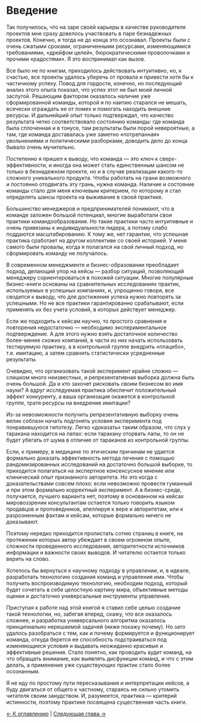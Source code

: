 # Введение

Так получилось, что на заре своей карьеры в качестве руководителя проектов мне сразу довелось участвовать в паре безнадежных проектов. Конечно, я тогда не до конца это осознавал. Проекты были с очень сжатыми сроками, ограниченными ресурсами, изменяющимися требованиями, «дрейфом целей», бюрократическими проволочками и прочими «радостями». Я это воспринимал как вызов.

Все было не по книгам, приходилось действовать интуитивно, но, к счастью, все проекты удалось уберечь от провала и привести хотя бы к частичному успеху. Повод для гордости, конечно, но последующий анализ этого опыта показал, что успех этот не был моей личной заслугой. Решающим фактором оказалось наличие уже сформированной команды, которой я по наитию старался не мешать, всячески ограждать ее от помех и помогать находить внешние ресурсы. И дальнейший опыт только подтверждал, что качество результата четко соответствовало состоянию команды: где команда была сплоченная и в тонусе, там результаты были порой невероятные, а там, где команда доставалась уже заметно «потрепанная» увольнениями и политическими разборками, доводить дело до конца бывало очень мучительно.

Постепенно я пришел к выводу, что команда — это ключ к сверх-эффективности, и иногда она может стать единственным шансом не только в безнадежном проекте, но и в случае реализации какого-то сложного уникального продукта. Чтобы работать на грани возможного и постоянно отодвигать эту грань, нужна команда. Наличие и состояние команды стало для меня ключевым критерием, по которому я стал определять шансы проекта на выживание в своей практике. 

Большинство менеджеров и предпринимателей понимают, что в команде заложен большой потенциал, многие выработали свои практики командообразования. Но такие практики часто интуитивные и очень привязаны к индивидуальности лидера, а потому слабо поддаются масштабированию. К тому же, нет гарантии, что успешная практика сработает на другом коллективе со своей историей. У меня самого были провалы, когда я полагался на свой личный подход, но сформировать команду не получалось.

В современном менеджменте и бизнес-образовании преобладает подход, делающий упор на кейсы — разбор ситуаций, позволяющий менеджеру сориентироваться в похожей ситуации. Многие популярные бизнес-книги основаны на сравнительных исследованиях практик, используемых в успешных компаниях, и, упрощенно говоря, все сводится к выводу, что для достижения успеха нужно повторять за успешными. Но не все практики гарантированно срабатывают, если применять их без учета условий, в которых действует менеджер.

Если же подходить к кейсам научно, то простого сравнения и повторения недостаточно — необходимо экспериментальное подтверждение. А для этого нужно взять достаточное количество более-менее схожих компаний, в части из них начать использовать тестируемую практику, а в контрольной группе внедрить «плацебо», т.е. имитацию, а затем сравнить статистически усредненные результаты.

Очевидно, что организовать такой эксперимент крайне сложно — слишком много неизвестных, и репрезентативная выборка должна быть очень большой. Да и кто захочет рисковать своим бизнесом во имя науки? А вдруг исследуемая практика обеспечит положительный эффект конкуренту, а ваша организация окажется в контрольной группе, тратя ресурсы на внедрение имитации?

Из-за невозможности получить репрезентативную выборку очень велик соблазн начать подгонять условия эксперимента под понравившуюся гипотезу. Легко «доказать» таким образом, что слух у таракана находится на лапах: если таракану оторвать лапы, то он не будет убегать от шума в отличие от тараканов из контрольной группы.

Если, к примеру, в медицине по этическим причинам не удается формально доказать эффективность метода лечения с помощью рандомизированных исследований на достаточно большой выборке, то приходится полагаться на экспертное консенсусное мнение или клинический опыт признанного авторитета. Но это когда с доказательствами совсем плохо: если невозможно провести гуманный и при этом формально корректный эксперимент. А в бизнес-среде, получается, лучшего варианта нет, поэтому в основанном на кейсах мировоззрении консультантам остается только говорить языком продавцов и проповедников, апеллируя к вере и авторитетам, или к разрозненным фактам и кейсам, которые формально ничего не доказывают.

Поэтому нередко приходится пролистать сотню страниц в книге, на протяжении которых автор убеждает в своем огромном опыте, сложности проведенного исследования, авторитетности источников информации и важности своих выводов. И читателю остается только верить на слово.

Хотелось бы вернуться к научному подходу в управлении, и, в идеале, разработать технологию создания команд и управления ими. Чтобы получить воспроизводимую технологию, необходим подход, который будет сочетать в себе целостную картину мира, объективные методы оценки и достаточно универсальные инструменты управления.

Приступая к работе над этой книгой я ставил себе целью создание такой технологии, но, забегая вперед, скажу, что все оказалось сложнее, и разработка универсального алгоритма оказалось принципиально нерешаемой задачей (ниже покажу почему). Но зато удалось разобраться с тем, как и почему формируется и функционирует команда, откуда берется ее способность подстраиваться под изменяющиеся условия и выдавать неожиданно красивые и эффективные решения. Стало понятно, как проводить аудит команд, на что обращать внимание, как выявлять дисфункции команд, и что с этим делать, а применение уже существующих практик стало более осознанным.

Я не иду по простому пути пересказывания и интерпретации кейсов, а буду двигаться от общего к частному, стараясь не сильно утомить читателя своим занудством. И, разумеется, практика — критерий истинности, поэтому практике посвящена существенная часть книги.

[← К оглавлению](README.md) | [Следующая глава →](01.chapter1.md)